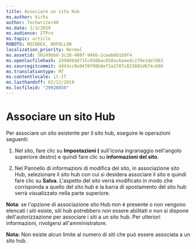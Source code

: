 ```yaml
---
title: Associare un sito Hub
ms.author: kirks
author: Techwriter40
ms.date: 1/3/2019
ms.audience: ITPro
ms.topic: article
ROBOTS: NOINDEX, NOFOLLOW
localization_priority: Normal
ms.assetid: 50249bb9-3c28-408f-946b-2caab6b1b9f4
ms.openlocfilehash: 24986b9d715c930bac058ac6aeedc278e1de7d61
ms.sourcegitcommit: dd43cc0a9470f98b8ef2a3787c823801d674c666
ms.translationtype: MT
ms.contentlocale: it-IT
ms.lasthandoff: 02/12/2019
ms.locfileid: "29920850"
---
```

# <a name="associate-a-hub-site"></a>Associare un sito Hub

Per associare un sito esistente per il sito hub, eseguire le operazioni seguenti:
  
1. Nel sito, fare clic su **Impostazioni (** sull'icona ingranaggio nell'angolo superiore destro) e quindi fare clic su **informazioni del sito**. 
    
2. Nel Pannello di informazioni di modifica del sito, in associazione sito Hub, selezionare il sito hub con cui si desidera associare il sito e quindi fare clic su **Salva**. L'aspetto del sito verrà modificato in modo che corrisponda a quello del sito hub e la barra di spostamento del sito hub verrà visualizzato nella parte superiore. 
    
 **Nota**: se l'opzione di associazione sito Hub non è presente o non vengono elencati i siti esiste, siti hub potrebbero non essere abilitati o non si dispone dell'autorizzazione per associare i siti a un sito hub. Per ulteriori informazioni, rivolgersi all'amministratore. 
  
 **Nota:** Non esiste alcun limite al numero di siti che può essere associata a un sito hub. 
  

